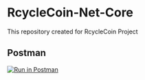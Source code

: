 # RcycleCoin-Net-Core

This repository created for RcycleCoin Project

## Postman

[![Run in Postman](https://run.pstmn.io/button.svg)](https://app.getpostman.com/run-collection/43a0b56a12e5d6ec4ed8?action=collection%2Fimport)
